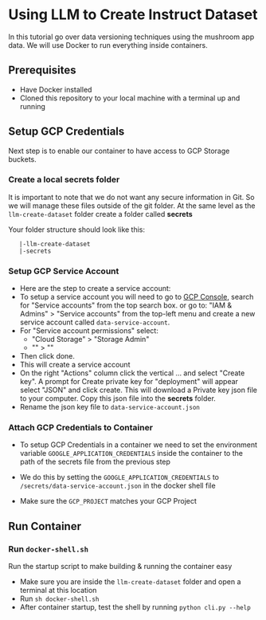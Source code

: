 # Using LLM to Create Instruct Dataset

In this tutorial go over data versioning techniques using the mushroom app data. We will use Docker to run everything inside containers.

## Prerequisites
* Have Docker installed
* Cloned this repository to your local machine with a terminal up and running

## Setup GCP Credentials
Next step is to enable our container to have access to GCP Storage buckets. 

### Create a local **secrets** folder

It is important to note that we do not want any secure information in Git. So we will manage these files outside of the git folder. At the same level as the `llm-create-dataset` folder create a folder called **secrets**

Your folder structure should look like this:
```
   |-llm-create-dataset
   |-secrets
```

### Setup GCP Service Account
- Here are the step to create a service account:
- To setup a service account you will need to go to [GCP Console](https://console.cloud.google.com/home/dashboard), search for  "Service accounts" from the top search box. or go to: "IAM & Admins" > "Service accounts" from the top-left menu and create a new service account called `data-service-account`. 
- For "Service account permissions" select:
    - "Cloud Storage" > "Storage Admin"
    - "" > ""
- Then click done.
- This will create a service account
- On the right "Actions" column click the vertical ... and select "Create key". A prompt for Create private key for "deployment" will appear select "JSON" and click create. This will download a Private key json file to your computer. Copy this json file into the **secrets** folder.
- Rename the json key file to `data-service-account.json`


### Attach GCP Credentials to Container
- To setup GCP Credentials in a container we need to set the environment variable `GOOGLE_APPLICATION_CREDENTIALS` inside the container to the path of the secrets file from the previous step

- We do this by setting the `GOOGLE_APPLICATION_CREDENTIALS` to `/secrets/data-service-account.json` in the docker shell file
- Make sure the `GCP_PROJECT` matches your GCP Project

## Run Container

### Run `docker-shell.sh`
Run the startup script to make building & running the container easy

- Make sure you are inside the `llm-create-dataset` folder and open a terminal at this location
- Run `sh docker-shell.sh`
- After container startup, test the shell by running `python cli.py --help`





